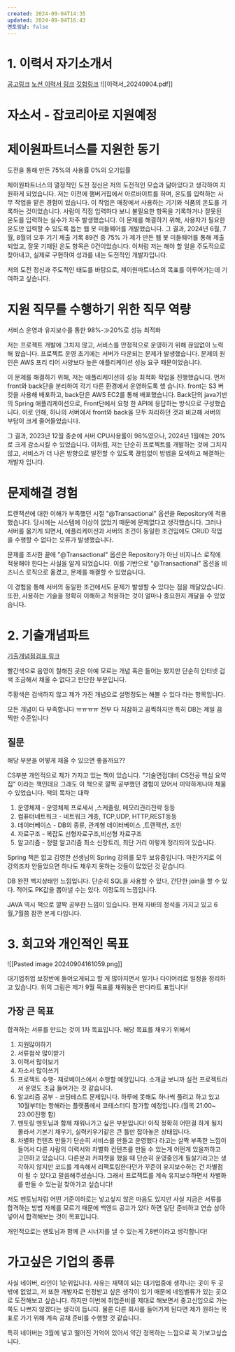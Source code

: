 ```yaml
---
created: 2024-09-04T14:35
updated: 2024-09-04T16:43
멘토링날: false
---
```

# 1. 이력서 자기소개서
[공고링크](https://www.jobkorea.co.kr/Recruit/GI_Read/45458370?Oem_Code=C1&sc=66)
[노션 이력서 링크](https://yellta.notion.site/206f5cecd582405ca0ded039335c74d0?pvs=4)
[깃헙링크](https://github.com/yellTa)
![[이력서_20240904.pdf]]
# 자소서 - 잡코리아로 지원예정
# 제이원파트너스를 지원한 동기

도전을 통해 만든 75%의 사용률 0%의 오기입률

제이원파트너스의 열정적인 도전 정신은 저의 도전적인 모습과 닮아있다고 생각하여 지원하게 되었습니다. 저는 이전에 햄버거집에서 아르바이트를 하며, 온도를 입력하는 사무 작업을 맡은 경험이 있습니다. 이 작업은 매장에서 사용하는 기기와 식품의 온도를 기록하는 것이었습니다. 사람이 직접 입력하다 보니 불필요한 항목을 기록하거나 잘못된 온도를 입력하는 실수가 자주 발생했습니다. 이 문제를 해결하기 위해, 사용자가 필요한 온도만 입력할 수 있도록 돕는 웹 봇 미들웨어를 개발했습니다. 그 결과, 2024년 6월, 7월, 8월의 오후 기기 제출 기록 89건 중 75% 가 제가 만든 웹 봇 미들웨어를 통해 제출되었고, 잘못 기재된 온도 항목은 0건이었습니다. 이처럼 저는 해야 할 일을 주도적으로 찾아내고, 실제로 구현하여 성과를 내는 도전적인 개발자입니다.

저의 도전 정신과 주도적인 태도를 바탕으로, 제이원파트너스의 목표를 이루어가는데 기여하고 싶습니다.

# 지원 직무를 수행하기 위한 직무 역량

서비스 운영과 유지보수를 통한 98%-≫20%로 성능 최적화

저는 프로젝트 개발에 그치지 않고, 서비스를 안정적으로 운영하기 위해 끊임없이 노력해 왔습니다. 프로젝트 운영 초기에는 서버가 다운되는 문제가 발생했습니다. 문제의 원인은 AWS 프리 티어 사양보다 높은 애플리케이션 성능 요구 때문이었습니다.

이 문제를 해결하기 위해, 저는 애플리케이션의 성능 최적화 작업을 진행했습니다. 먼저 front와 back단을 분리하여 각기 다른 환경에서 운영하도록 했 습니다. front는 S3 버킷을 사용해 배포하고, back단은 AWS EC2를 통해 배포했습니다. Back단의 java기반의 Spring 애플리케이션으로, Front단에서 요청 한 API에 응답하는 방식으로 구성했습니다. 이로 인해, 하나의 서버에서 front와 back을 모두 처리하던 것과 비교해 서버의 부담이 크게 줄어들었습니다.

그 결과, 2023년 12월 중순에 서버 CPU사용률이 98%였으나, 2024년 1월에는 20%로 크게 감소시킬 수 있었습니다. 이처럼, 저는 단순히 프로젝트를 개발하는 것에 그치지 않고, 서비스가 더 나은 방향으로 발전할 수 있도록 끊임없이 방법을 모색하고 해결하는 개발자 입니다.

# 문제해결 경험
트랜잭션에 대한 이해가 부족했던 시절 "@Transactional" 옵션을 Repository에 적용했습니다. 당시에는 시스템에 이상이 없었기 때문에 문제없다고 생각했습니다. 그러나 서버를 옮기게 되면서, 애플리케이션과 서버의 조건이 동일한 조건임에도 CRUD 작업을 수행할 수 없다는 오류가 발생했습니다.

문제를 조사한 끝에 "@Transactional" 옵션은 Repository가 아닌 비지니스 로직에 적용해야 한다는 사실을 알게 되었습니다. 이를 기반으로 "@Transactional" 옵션을 비즈니스 로직으로 옮겼고, 문제를 해결할 수 있었습니다.

이 경험을 통해 서버의 동일한 조건에서도 문제가 발생할 수 있다는 점을 깨달았습니다. 또한, 사용하는 기술을 정확히 이해하고 적용하는 것이 얼마나 중요한지 깨달을 수 있었습니다.


# 2. 기출개념파트
[기출개념점검표 링크](https://docs.google.com/spreadsheets/d/1DL-9ToYGv4IPVdyABrpQCoLqm3iHaH3cRXw7mLBpTlw/edit?usp=sharing)

빨간색으로 음영이 칠해진 곳은 아예 모르는 개념 혹은 들어는 봤지만 단순히 인터넷 검색 조금해서 채울 수 없다고 판단한 부분입니다. 

주황색은 검색하지 않고 제가 가진 개념으로 설명정도는 해볼 수 있다 라는 항목입니다. 

모든 개념이 다 부족합니다 ㅠㅠㅠㅠ 전부 다 처참하고 끔찍하지만 특히 DB는 제일 끔찍한 수준입니다

## 질문
해당 부분을 어떻게 채울 수 있으면 좋을까요??

CS부분
개인적으로 제가 가지고 있는 책이 있습니다. "기술면접대비 CS전공 핵심 요약집" 이라는 책인데요 그래도 이 책으로 깔짝 공부했던 경험이 있어서 미약하게나마 채울 수 있었습니다.
책의 목차는 대략
1. 운영체제 - 운영체제 프로세서 ,스케줄링, 메모리관리전략 등등
2. 컴퓨터네트워크 - 네트워크 계층, TCP,UDP, HTTP,REST등등
3. 데이터베이스 -  DB의 종류, 관계형 데이터베이스 ,트랜잭션, 조인
4. 자료구조 - 복잡도 선형자료구조,비선형 자료구조
5. 알고리즘 - 정렬 알고리즘 최소 신장트리, 최단 거리
이렇게 정리되어 있습니다.

Spring
책은 없고 김영한 선생님의 Spring 강의를 모두 보유중입니다. 마찬가지로 이 강의조차 안들었으면 하나도 채우지 못하는 것들이 많았던 것 같습니다.

DB
 완전 백지상태인 느낌입니다. 단순히 SQL을 사용할 수 있다, 간단한 join을 할 수 있다. 적어도 PK값을 뽑아낼 수는 있다. 이정도의 느낌입니다.

JAVA
역시 책으로 깔짝 공부한 느낌이 있습니다. 현재 자바의 정석을 가지고 있고 6월,7월쯤 잠깐 본게 다입니다. 
# 3. 회고와 개인적인 목표
![[Pasted image 20240904161059.png]]

대기업취업 보장반에 들어오게되고 할 게 많아지면서 일기나 다이어리로 일정을 정리하고 있습니다. 위의 그림은 제가 9월 목표를 채워놓은 만다라트 표입니다!

## 가장 큰 목표 
합격하는 서류를 만드는 것이 1차 목표입니다. 
해당 목표를 채우기 위해서
1. 지원많이하기
2. 서류첨삭 많이받기
3. 이력서 많이보기
4. 자소서 많이쓰기
5. 프로젝트 수행- 제로베이스에서 수행할 예정입니다. 소개글 보니까 실전 프로젝트라서 운영도 조금 들어가는 것 같습니다.
6. 알고리즘 공부 - 코딩테스트 문제입니다. 하루에 못해도 하나씩 풀려고 하고 있고 10월부터는 항해라는 플랫폼에서 코테스터디 참가할 예정입니다.(월목 21:00~ 23:00진행 함)
7. 멘토링
   멘토님과 함께 채워나가고 싶은 부분입니다! 아직 정확히 어떤걸 하게 될지 몰라서 
   기본기 채우기, 실력키우기같은 큰 틀만 잡아놓은 상태입니다.
8. 차별화 컨텐츠 만들기
   단순히 서비스를 만들고 운영했다 라고는 살짝 부족한 느낌이 들어서 다른 사람의 이력서와 차별화 컨텐츠를 만들 수 있는게 어떤게 있을까하고 고민하고 있습니다. 다른분과 커피챗을 했을 때 단순히 운영중인게 필살기라고는 생각하지 않지만 코드를 계속해서 리팩토링한다던가 꾸준이 유지보수하는 건 차별점이 될 수 있다고 말씀해주셨습니다. 그래서 프로젝트를 계속 유지보수하면서 차별화를 만들 수 있는걸 찾아가고 싶습니다!

저도 멘토님처럼 어떤 기준이하로는 넣고싶지 않은 마음도 있지만 사실 지금은 서류를 합격하는 방법 자체를 모르기 때문에 백엔드 공고가 있다 하면 일단 준비하고 연습 삼아 넣어서 합격해보는 것이 목표입니다. 

개인적으로는 멘토님과 함께 큰 시너지를 낼 수 있는게 7,8번이라고 생각합니다! 
# 가고싶은 기업의 종류
사실 네이버, 라인이 1순위입니다. 사유는 재택이 되는 대기업중에 생각나는 곳이 두 곳밖에 없었고, 저 또한 개발자로 인정받고 싶은 생각이 있기 때문에 네임벨류가 있는 곳으로 도전해보고 싶습니다. 하지만 이번에 취업준비를 제대로 해보면서 중고신입으로 가는 쪽도 나쁘지 않겠다는 생각이 듭니다. 물론 다른 회사를 들어가게 된다면 제가 원하는 목표로 가기 위해 계속 공채 준비를 수행할 것 같습니다. 

특히 네이버는 3월에 넣고 떨어진 기억이 있어서 약간 정복하는 느낌으로 꼭 가보고싶습니다. 







